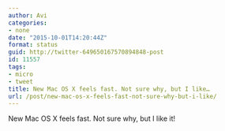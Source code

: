 ```yaml
---
author: Avi
categories:
- none
date: "2015-10-01T14:20:44Z"
format: status
guid: http://twitter-649650167570894848-post
id: 11557
tags:
- micro
- tweet
title: New Mac OS X feels fast. Not sure why, but I like…
url: /post/new-mac-os-x-feels-fast-not-sure-why-but-i-like/
---
```

New Mac OS X feels fast. Not sure why, but I like it!